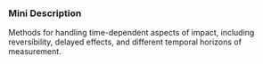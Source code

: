### Mini Description

Methods for handling time-dependent aspects of impact, including reversibility, delayed effects, and different temporal horizons of measurement.
